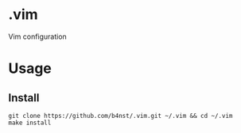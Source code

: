 # .vim

Vim configuration

# Usage

## Install

```shell
git clone https://github.com/b4nst/.vim.git ~/.vim && cd ~/.vim
make install
```

